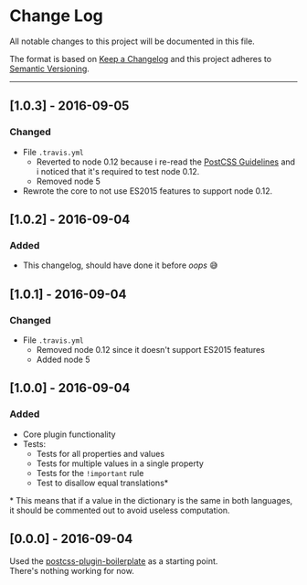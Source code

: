 # Change Log
All notable changes to this project will be documented in this file.

The format is based on [Keep a Changelog] and this project adheres to
[Semantic Versioning].

___

## [1.0.3] - 2016-09-05
### Changed
- File `.travis.yml`
    - Reverted to node 0.12 because i re-read the [PostCSS Guidelines] and i
    noticed that it's required to test node 0.12.
    - Removed node 5
- Rewrote the core to not use ES2015 features to support node 0.12.

## [1.0.2] - 2016-09-04
### Added
- This changelog, should have done it before *oops* 😅

## [1.0.1] - 2016-09-04
### Changed
- File `.travis.yml`
    - Removed node 0.12 since it doesn't support ES2015 features
    - Added node 5

## [1.0.0] - 2016-09-04
### Added
- Core plugin functionality
- Tests:
    - Tests for all properties and values
    - Tests for multiple values in a single property
    - Tests for the `!important` rule
    - Test to disallow equal translations\*

\* This means that if a value in the dictionary is the same in both languages,
it should be commented out to avoid useless computation.

## [0.0.0] - 2016-09-04
Used the [postcss-plugin-boilerplate] as a starting point.  
There's nothing working for now.

[Keep a Changelog]: http://keepachangelog.com/
[PostCSS Guidelines]: https://github.com/postcss/postcss/blob/master/docs/guidelines/plugin.md#21-plugin-must-be-tested
[postcss-plugin-boilerplate]: https://github.com/postcss/postcss-plugin-boilerplate
[Semantic Versioning]: http://semver.org/
